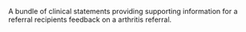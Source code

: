 A bundle of clinical statements providing supporting information for a referral recipients feedback on a arthritis referral.